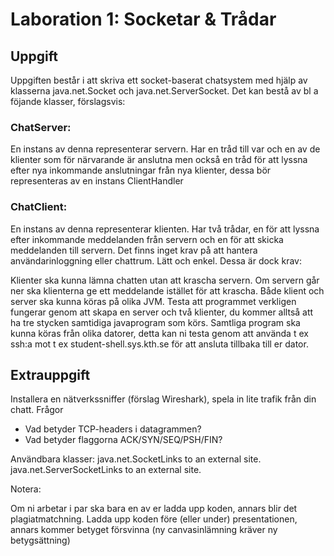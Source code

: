 # Laboration 1: Socketar & Trådar

## Uppgift
Uppgiften består i att skriva ett socket-baserat chatsystem med hjälp av klasserna java.net.Socket och java.net.ServerSocket. Det kan bestå av bl a föjande klasser, förslagsvis:

### ChatServer:
 En instans av denna representerar servern. Har en tråd till var och en av de klienter som för närvarande är anslutna men också en tråd för att lyssna efter nya inkommande anslutningar från nya klienter, dessa bör representeras av en instans ClientHandler
### ChatClient: 
En instans av denna representerar klienten. Har två trådar, en för att lyssna efter inkommande meddelanden från servern och en för att skicka meddelanden till servern.
Det finns inget krav på att hantera användarinloggning eller chattrum. Lätt och enkel. Dessa är dock krav:

Klienter ska kunna lämna chatten utan att krascha servern.
Om servern går ner ska klienterna ge ett meddelande istället för att krascha.
Både klient och server ska kunna köras på olika JVM. 
Testa att programmet verkligen fungerar genom att skapa en server och två klienter, du kommer alltså att ha tre stycken samtidiga javaprogram som körs. Samtliga program ska kunna köras från olika datorer, detta kan ni testa genom att använda t ex ssh:a mot t ex student-shell.sys.kth.se för att ansluta tillbaka till er dator.

## Extrauppgift

Installera en nätverkssniffer (förslag Wireshark), spela in lite trafik från din chatt. Frågor
- Vad betyder TCP-headers i datagrammen?
- Vad betyder flaggorna ACK/SYN/SEQ/PSH/FIN?


Användbara klasser:
java.net.SocketLinks to an external site.
java.net.ServerSocketLinks to an external site.

Notera:

Om ni arbetar i par ska bara en av er ladda upp koden, annars blir det plagiatmatchning.
Ladda upp koden före (eller under) presentationen, annars kommer betyget försvinna (ny canvasinlämning kräver ny betygsättning)